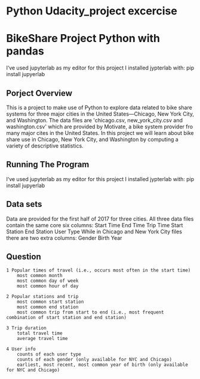 # Python Udacity_project excercise
# BikeShare Project Python with pandas  
I‘ve used jupyterlab as my editor for this project
I installed jypterlab with:
    pip install jupyerlab 
## Porject Overview
This is a project to make use of Python to explore data related to bike share systems for three major cities in the United States—Chicago, New York City, and Washington. 
The data files are 'chicago.csv, new_york_city.csv and washington.csv' which are provided by Motivate, a bike system provider fro many major cites in the United States.
In this project we will learn about bike share use in Chicago, New York City, and Washington by computing a variety of descriptive statistics. 
  
## Running The Program
I‘ve used jupyterlab as my editor for this project
I installed jypterlab with:
    pip install jupyerlab 

## Data sets
Data are provided for the first half of 2017 for three cities. All three data files contain the same core six columns:
    Start Time
    End Time
    Trip Time
    Start Station
    End Station
    User Type
While in Chicago and New York City files there are two extra columns:
    Gender
    Birth Year   
    
## Question
    1 Popular times of travel (i.e., occurs most often in the start time)
        most common month
        most common day of week
        most common hour of day
    
    2 Popular stations and trip
        most common start station
        most common end station
        most common trip from start to end (i.e., most frequent combination of start station and end station)

    3 Trip duration
        total travel time
        average travel time

    4 User info
        counts of each user type
        counts of each gender (only available for NYC and Chicago)
        earliest, most recent, most common year of birth (only available for NYC and Chicago)
        
